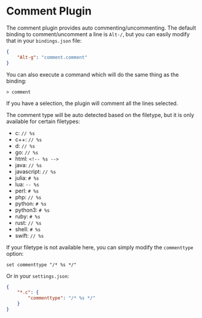 # Comment Plugin

The comment plugin provides auto commenting/uncommenting.
The default binding to comment/uncomment a line is `Alt-/`,
but you can easily modify that in your `bindings.json` file:

```json
{
    "Alt-g": "comment.comment"
}
```

You can also execute a command which will do the same thing as
the binding:

```
> comment
```

If you have a selection, the plugin will comment all the lines
selected.

The comment type will be auto detected based on the filetype,
but it is only available for certain filetypes:

* c: `// %s`
* c++: `// %s`
* d: `// %s`
* go: `// %s`
* html: `<!-- %s -->`
* java: `// %s`
* javascript: `// %s`
* julia: `# %s`
* lua: `-- %s`
* perl: `# %s`
* php: `// %s`
* python: `# %s`
* python3: `# %s`
* ruby: `# %s`
* rust: `// %s`
* shell: `# %s`
* swift: `// %s`

If your filetype is not available here, you can simply modify
the `commenttype` option:

```
set commenttype "/* %s */"
```

Or in your `settings.json`:

```json
{
    "*.c": {
        "commenttype": "/* %s */"
    }
}
```

